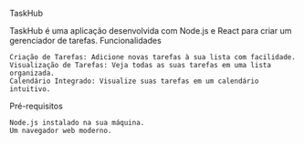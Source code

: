 TaskHub

TaskHub é uma aplicação desenvolvida com Node.js e React para criar um gerenciador de tarefas.
Funcionalidades

    Criação de Tarefas: Adicione novas tarefas à sua lista com facilidade.
    Visualização de Tarefas: Veja todas as suas tarefas em uma lista organizada.
    Calendário Integrado: Visualize suas tarefas em um calendário intuitivo.

Pré-requisitos

    Node.js instalado na sua máquina.
    Um navegador web moderno.
